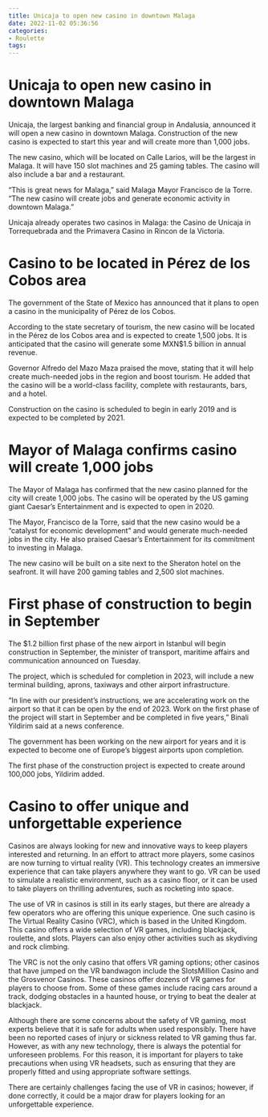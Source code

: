 ```yaml
---
title: Unicaja to open new casino in downtown Malaga
date: 2022-11-02 05:36:56
categories:
- Roulette
tags:
---
```



#  Unicaja to open new casino in downtown Malaga

Unicaja, the largest banking and financial group in Andalusia, announced it will open a new casino in downtown Malaga. Construction of the new casino is expected to start this year and will create more than 1,000 jobs.

The new casino, which will be located on Calle Larios, will be the largest in Malaga. It will have 150 slot machines and 25 gaming tables. The casino will also include a bar and a restaurant.

“This is great news for Malaga,” said Malaga Mayor Francisco de la Torre. “The new casino will create jobs and generate economic activity in downtown Malaga.”

Unicaja already operates two casinos in Malaga: the Casino de Unicaja in Torrequebrada and the Primavera Casino in Rincon de la Victoria.

#  Casino to be located in Pérez de los Cobos area

The government of the State of Mexico has announced that it plans to open a casino in the municipality of Pérez de los Cobos.

According to the state secretary of tourism, the new casino will be located in the Pérez de los Cobos area and is expected to create 1,500 jobs. It is anticipated that the casino will generate some MXN$1.5 billion in annual revenue.

Governor Alfredo del Mazo Maza praised the move, stating that it will help create much-needed jobs in the region and boost tourism. He added that the casino will be a world-class facility, complete with restaurants, bars, and a hotel.

Construction on the casino is scheduled to begin in early 2019 and is expected to be completed by 2021.

#  Mayor of Malaga confirms casino will create 1,000 jobs

The Mayor of Malaga has confirmed that the new casino planned for the city will create 1,000 jobs. The casino will be operated by the US gaming giant Caesar’s Entertainment and is expected to open in 2020.

The Mayor, Francisco de la Torre, said that the new casino would be a “catalyst for economic development” and would generate much-needed jobs in the city. He also praised Caesar’s Entertainment for its commitment to investing in Malaga.

The new casino will be built on a site next to the Sheraton hotel on the seafront. It will have 200 gaming tables and 2,500 slot machines.

#  First phase of construction to begin in September

The $1.2 billion first phase of the new airport in Istanbul will begin construction in September, the minister of transport, maritime affairs and communication announced on Tuesday.

The project, which is scheduled for completion in 2023, will include a new terminal building, aprons, taxiways and other airport infrastructure.

“In line with our president’s instructions, we are accelerating work on the airport so that it can be open by the end of 2023. Work on the first phase of the project will start in September and be completed in five years,” Binali Yildirim said at a news conference.

The government has been working on the new airport for years and it is expected to become one of Europe’s biggest airports upon completion.

The first phase of the construction project is expected to create around 100,000 jobs, Yildirim added.

#  Casino to offer unique and unforgettable experience

Casinos are always looking for new and innovative ways to keep players interested and returning. In an effort to attract more players, some casinos are now turning to virtual reality (VR). This technology creates an immersive experience that can take players anywhere they want to go. VR can be used to simulate a realistic environment, such as a casino floor, or it can be used to take players on thrilling adventures, such as rocketing into space.

The use of VR in casinos is still in its early stages, but there are already a few operators who are offering this unique experience. One such casino is The Virtual Reality Casino (VRC), which is based in the United Kingdom. This casino offers a wide selection of VR games, including blackjack, roulette, and slots. Players can also enjoy other activities such as skydiving and rock climbing.

The VRC is not the only casino that offers VR gaming options; other casinos that have jumped on the VR bandwagon include the SlotsMillion Casino and the Grosvenor Casinos. These casinos offer dozens of VR games for players to choose from. Some of these games include racing cars around a track, dodging obstacles in a haunted house, or trying to beat the dealer at blackjack.

Although there are some concerns about the safety of VR gaming, most experts believe that it is safe for adults when used responsibly. There have been no reported cases of injury or sickness related to VR gaming thus far. However, as with any new technology, there is always the potential for unforeseen problems. For this reason, it is important for players to take precautions when using VR headsets, such as ensuring that they are properly fitted and using appropriate software settings.

There are certainly challenges facing the use of VR in casinos; however, if done correctly, it could be a major draw for players looking for an unforgettable experience.